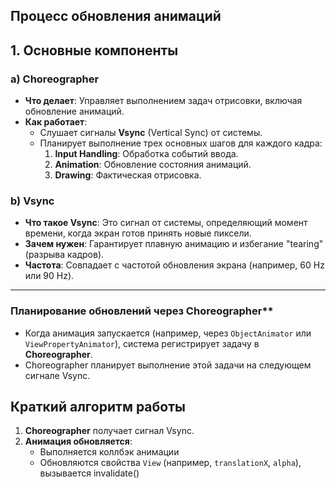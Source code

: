 ## **Процесс обновления анимаций**

## 1. **Основные компоненты**

### a) **Choreographer**

- **Что делает**: Управляет выполнением задач отрисовки, включая обновление анимаций.
- **Как работает**:
    - Слушает сигналы **Vsync** (Vertical Sync) от системы.
    - Планирует выполнение трех основных шагов для каждого кадра:
        1. **Input Handling**: Обработка событий ввода.
        2. **Animation**: Обновление состояния анимаций.
        3. **Drawing**: Фактическая отрисовка.

### b) **Vsync**

- **Что такое Vsync**: Это сигнал от системы, определяющий момент времени, когда экран готов принять
  новые пиксели.
- **Зачем нужен**: Гарантирует плавную анимацию и избегание "tearing" (разрыва кадров).
- **Частота**: Совпадает с частотой обновления экрана (например, 60 Hz или 90 Hz).

---

### Планирование обновлений через Choreographer**

- Когда анимация запускается (например, через `ObjectAnimator` или `ViewPropertyAnimator`), система
  регистрирует задачу в **Choreographer**.
- Choreographer планирует выполнение этой задачи на следующем сигнале Vsync.

## **Краткий алгоритм работы**

1. **Choreographer** получает сигнал Vsync.
2. **Анимация обновляется**:
    - Выполняется коллбэк анимации
    - Обновляются свойства `View` (например, `translationX`, `alpha`), вызывается invalidate()